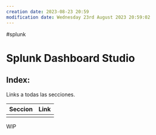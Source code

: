 ```yaml
---
creation date: 2023-08-23 20:59
modification date: Wednesday 23rd August 2023 20:59:02
---
```


#splunk 
# Splunk Dashboard Studio

## Index:

Links a todas las secciones.

| Seccion | Link |
| ------- | ---- |
|         |      |

WIP